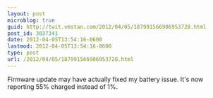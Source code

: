 ```yaml
---
layout: post
microblog: true
guid: http://twit.vmstan.com/2012/04/05/187991566906953728.html
post_id: 3037341
date: 2012-04-05T13:54:16-0600
lastmod: 2012-04-05T13:54:16-0600
type: post
url: /2012/04/05/187991566906953728.html
---
```

Firmware update may have actually fixed my battery issue. It's now reporting 55% charged instead of 1%.
